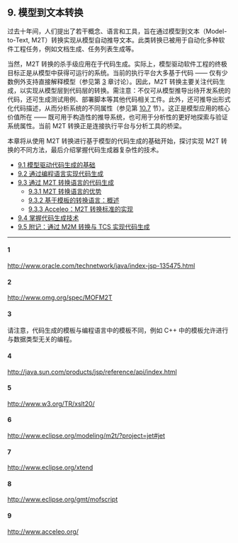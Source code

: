## 9. 模型到文本转换
过去十年间，人们提出了若干概念、语言和工具，旨在通过模型到文本（Model-to-Text, M2T）转换实现从模型自动推导文本。此类转换已被用于自动化多种软件工程任务，例如文档生成、任务列表生成等。

当然，M2T 转换的杀手级应用在于代码生成。实际上，模型驱动软件工程的终极目标正是从模型中获得可运行的系统。当前的执行平台大多基于代码 —— 仅有少数例外支持直接解释模型（参见第 [3](../ch3/0.md) 章讨论）。因此，M2T 转换主要关注代码生成，以实现从模型层到代码层的转换。需注意：不仅可从模型推导出待开发系统的代码，还可生成测试用例、部署脚本等其他代码相关工件。此外，还可推导出形式化代码描述，从而分析系统的不同属性（参见第 [10.7](../ch10/7.md) 节）。这正是模型应用的核心价值所在 —— 既可用于构造性的推导系统，也可用于分析性的更好地探索与验证系统属性。当前 M2T 转换正是连接执行平台与分析工具的桥梁。

本章将从使用 M2T 转换进行基于模型的代码生成的基础开始，探讨实现 M2T 转换的不同方法，最后介绍掌握代码生成器复杂性的技术。

- [9.1 模型驱动代码生成的基础](1.md)
- [9.2 通过编程语言实现代码生成](2.md)
- [9.3  通过 M2T 转换语言的代码生成](3.md)
  * [9.3.1 M2T 转换语言的优势](3.md#931-m2t-转换语言的优势)
  * [9.3.2 基于模板的转换语言：概述](3.md#932-基于模板的转换语言概述)
  * [9.3.3 Acceleo：M2T 转换标准的实现](3.md#933-acceleom2t-转换标准的实现)
- [9.4 掌握代码生成技术](4.md)
- [9.5 附记：通过 M2M 转换与 TCS 实现代码生成](5.md)

---
#### 1
http://www.oracle.com/technetwork/java/index-jsp-135475.html

#### 2
http://www.omg.org/spec/MOFM2T

#### 3
请注意，代码生成的模板与编程语言中的模板不同，例如 C++ 中的模板允许进行与数据类型无关的编程。

#### 4
http://java.sun.com/products/jsp/reference/api/index.html

#### 5
http://www.w3.org/TR/xslt20/

#### 6
http://www.eclipse.org/modeling/m2t/?project=jet#jet

#### 7
http://www.eclipse.org/xtend

#### 8
http://www.eclipse.org/gmt/mofscript

#### 9
http://www.acceleo.org/

